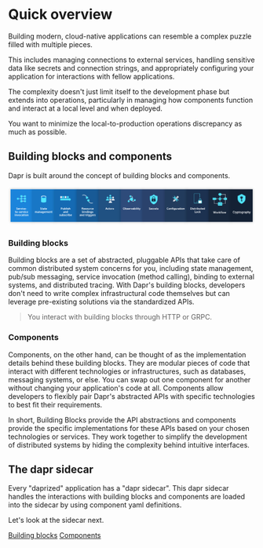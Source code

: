 # Quick overview

Building modern, cloud-native applications can resemble a complex puzzle filled with multiple pieces.

This includes managing connections to external services, handling sensitive data like secrets and connection strings, and appropriately
configuring your application for interactions with fellow applications.

The complexity doesn't just limit itself to the development phase but extends into operations, particularly in managing how components
function and interact at a local level and when deployed.

You want to minimize the local-to-production operations discrepancy as much as possible.

## Building blocks and components

Dapr is built around the concept of building blocks and components.

![dapr building blocks](./../images/dapr/building-blocks.png)

### Building blocks

Building blocks are a set of abstracted, pluggable APIs that take care of common distributed system concerns for you, including state
management, pub/sub messaging, service invocation (method calling), binding to external systems, and distributed tracing. With Dapr's
building blocks, developers don't need to write complex infrastructural code themselves but can leverage pre-existing solutions via the
standardized APIs.

> You interact with building blocks through HTTP or GRPC.

### Components

Components, on the other hand, can be thought of as the implementation details behind these building blocks. They are modular pieces of code
that interact with different technologies or infrastructures, such as databases, messaging systems, or else. You can swap out one component
for another without changing your application's code at all. Components allow developers to flexibly pair Dapr's abstracted APIs with
specific technologies to best fit their requirements.

In short, Building Blocks provide the API abstractions and components provide the specific implementations for these APIs based on your
chosen technologies or services. They work together to simplify the development of distributed systems by hiding the complexity behind
intuitive interfaces.

## The dapr sidecar

Every "daprized" application has a "dapr sidecar". This dapr sidecar handles the interactions with building blocks and components are loaded
into the sidecar by using component yaml definitions.

Let's look at the sidecar next.


<seealso>
    <category ref="external">
        <a href="https://docs.dapr.io/concepts/building-blocks-concept/">Building blocks</a>
        <a href="https://docs.dapr.io/concepts/components-concept/">Components</a>
    </category>
</seealso>